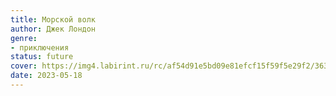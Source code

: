 ```yaml
---
title: Морской волк
author: Джек Лондон
genre:
- приключения
status: future
cover: https://img4.labirint.ru/rc/af54d91e5bd09e81efcf15f59f5e29f2/363x561q80/books70/694024/cover.jpg?1564203105
date: 2023-05-18
---
```


